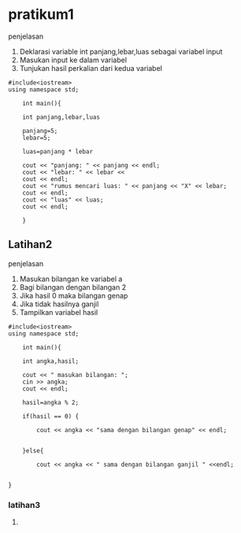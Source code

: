# pratikum1

penjelasan

1. Deklarasi variable int panjang,lebar,luas sebagai variabel input
2. Masukan input ke dalam variabel
3. Tunjukan hasil perkalian dari kedua variabel

```
#include<iostream>
using namespace std;

	int main(){
	
	int panjang,lebar,luas
	
	panjang=5;
	lebar=5;
	
	luas=panjang * lebar 
	
	cout << "panjang: " << panjang << endl;
	cout << "lebar: " << lebar << 
	cout << endl;
	cout << "rumus mencari luas: " << panjang << "X" << lebar;
	cout << endl;
	cout << "luas" << luas;
	cout << endl;
	
	}
```
	
	
## Latihan2

penjelasan

1. Masukan bilangan ke variabel a
2. Bagi bilangan dengan bilangan 2
3. Jika hasil 0 maka bilangan genap
4. Jika tidak hasilnya ganjil
5. Tampilkan variabel hasil

```
#include<iostream>
using namespace std;

	int main(){
	
	int angka,hasil;
	
	cout << " masukan bilangan: ";
    cin >> angka;
    cout << endl;

    hasil=angka % 2;

    if(hasil == 0) {

        cout << angka << "sama dengan bilangan genap" << endl;


    }else{

        cout << angka << " sama dengan bilangan ganjil " <<endl;


}
```

### latihan3

1.	
	

